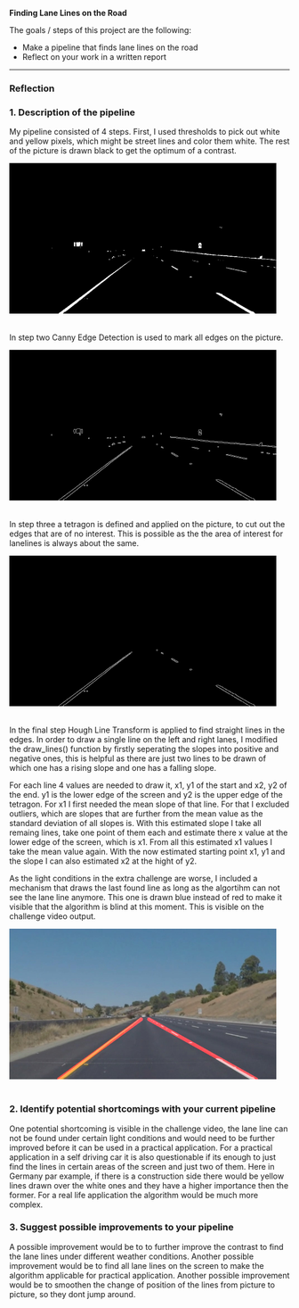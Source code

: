 **Finding Lane Lines on the Road**

The goals / steps of this project are the following:
* Make a pipeline that finds lane lines on the road
* Reflect on your work in a written report

---

### Reflection

### 1. Description of the pipeline

My pipeline consisted of 4 steps. First, I used thresholds to pick out white and yellow pixels, which might be street lines and color them white. The rest of the picture is drawn black to get the optimum of a contrast.

<img src="reportPictures/1 whiteLine.jpg" width="480"/>
<br><br>



In step two Canny Edge Detection is used to mark all edges on the picture.

<img src="reportPictures/2 canny.jpg" width="480"/>
<br><br>


In step three a tetragon is defined and applied on the picture, to cut out the edges that are of no interest. This is possible as the the area of interest for lanelines is always about the same.

<img src="reportPictures/3 cut.jpg" width="480"/>
<br><br>


In the final step Hough Line Transform is applied to find straight lines in the edges. In order to draw a single line on the left and right lanes, I modified the draw_lines() function by firstly seperating the slopes into positive and negative ones, this is helpful as there are just two lines to be drawn of which one has a rising slope and one has a falling slope.

For each line 4 values are needed to draw it, x1, y1 of the start and x2, y2 of the end. y1 is the lower edge of the screen and y2 is the upper edge of the tetragon. For x1 I first needed the mean slope of that line. For that I excluded outliers, which are slopes that are further from the mean value as the standard deviation of all slopes is. With this estimated slope I take all remaing lines, take one point of them each and estimate there x value at the lower edge of the screen, which is x1. From all this estimated x1 values I take the mean value again. With the now estimated starting point x1, y1 and the slope I can also estimated x2 at the hight of y2.

As the light conditions in the extra challenge are worse, I included a mechanism  that draws the last found line as long as the algortihm can not see the lane line anymore. This one is drawn blue instead of red to make it visible that the algorithm is blind at this moment. This is visible on the challenge video output.

<img src="reportPictures/4 final.jpg" width="480"/>
<br><br>



### 2. Identify potential shortcomings with your current pipeline

One potential shortcoming is visible in the challenge video, the lane line can not be found under certain light conditions and would need to be further improved before it can be used in a practical application. For a practical application in a self driving car it is also questionable if its enough to just find the lines in certain areas of the screen and just two of them. Here in Germany par example, if there is a construction side there would be yellow lines drawn over the white ones and they have a higher importance then the former. For a real life application the algorithm would be much more complex.


### 3. Suggest possible improvements to your pipeline

A possible improvement would be to to further improve the contrast to find the lane lines under different weather conditions. Another possible improvement would be to find all lane lines on the screen to make the algorithm applicable for practical application. Another possible improvement would be to smoothen the change of position of the lines from picture to picture, so they dont jump around.
